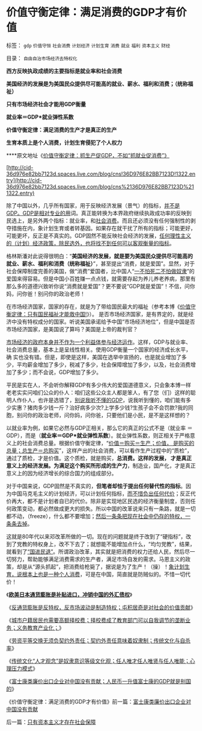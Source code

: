 # 价值守衡定律：满足消费的GDP才有价值

标签： `gdp` `价值守恒` `社会消费` `计划经济` `计划生育` `消费` `就业` `福利` `资本主义` `财经` 

目录： `自由自治市场经济去特权化`

**西方反映执政成绩的主要指标是就业率和社会消费**

**美国经济的发展是为美国民众提供尽可能高的就业、薪水、福利和消费；（统称福祉）**

**只有市场经济社会才能用GDP衡量**

**就业率＝GDP*就业弹性系数**

**价值守衡定律：满足消费的生产才是真正的生产**

**生育本质上是个人消费，计划生育侵犯了个人权力**

****原文地址《[价值守衡定律：抓生产促GDP，不如“抓就业促消费”》](../../../2008/7/27/价值守衡定律：抓生产促GDP，不如“抓就业促消费”.md)

[http://cid-36d976e82bb7123d.spaces.live.com/blog/cns!36D976E82BB7123D!1322.entry](http://cid-36d976e82bb7123d.spaces.live.com/blog/cns%2136D976E82BB7123D%211322.entry)

除了中国以外，几乎所有国家，用于反映经济发展（景气）的指标，[并不是GDP。GDP是相对专业的用](../../../2010/4/23/外国的需求是需求，自已的需求不是需求.md)词。真正能转换为本界政府继续执政成功率的反映到民选上，是另外两个指标：就业率，和[社会消费](../../../2010/4/29/独立消费者的消失消除了自由职业的可能性.md)。而且还必须没有任何强制性的剥夺措施在内，象计划生育或者转基因。如果存在就干扰了所有的指标；可能更好，可能更坏，反正是不真实的。GDP固然不能反映社会经济的发展，[任何理性主义的（计划）经济政策，除民选外，也将找不到任何可以客观衡量的指标](../../../2009/12/21/“自我评分测不准”，计划经济的死穴.md)。

格林斯潘对此说得很明白：“**美国经济的发展，就是要为美国民众提供尽可能高的就业、薪水、福利和消费（统称福祉）**”，甚至提出“消费，就是爱国”。显然，对于社会保障制度完善的美国，做“消费”爱国者，比中国人“[一不怕死二不怕做奴隶](../../../2009/7/28/不要问国家对你做了什么，要问你为国家做了什么.md)”的爱国来得容易。但是中国小百姓赚一点点钱，就需要存起为养儿养老养病，那里有那么多的道德兴致听你说“消费就是爱国”？更不要说“GDP就是爱国”！不信，问你妈，问你爸！别问你的政治老师！

在市场经济国家，国家的存在，就是为了带给国民最大的福祉（参考本博《[价值守衡定律：只有国民福祉才能救中国!](../../../2008/7/12/价值守恒定律：只有国民福利才能救中国!.md)》）。
是否市场经济国家，是有界定的，就是经济中没有特权成分的国家。听说美国承诺给予中国“市场经济地位”，但是中国是否市场经济国家，是美国说了算吗？美国是上帝的裁判官？

[市场经济的政府本身并不作为一个利益体参与经济运作](../../../2009/7/21/科斯定理解读中国经济现象.md)。这样，GDP与就业率、社会消费总量，基本上是呈线性相关。使用GDP衡量一个国家的经济成长水平，确
实也没有错。但是，即使是这样，美国在选举中宣扬的，也是就业增加了多少，平均薪金增加了多少，税减了多少，社会保障增加了多少，以及，社会消费增加了多少；而不会说，GDP增加了多少。

平民是实在人，不会听你解释GDP有多少伟大的爱国道德意义，只会象本博一样老老实实问咱们公众的仆人：咱们这些公众主人都是笨人，有了您（们）这样的聪明人作仆人，也许是选错了，[别说我听不懂的GDP](../../../2009/12/27/政治经济学是科学吗？计划经济的GDP是什么？.md)，说我听到懂的，咱们能有多少实惠？猪肉多少钱一斤？治好病多少次?上学多少钱?生孩子会不会罚款?我的同胞，别问你的政治老师，问你妈，问你爸，只要他们是小民，是不是这样想的？



以就业率为例，如果它必然与GDP正相关，那么它的真正的公式不是（就业率
＝GDP），而是（**就业率＝GDP*就业弹性系数**）。就业弹性系数，则正相关于严格意义上的社会消费总量。根据价值守衡定律，“[价值＝购买＝生产；价值，
是购买的总量；总生产＝总购买](../../../2008/8/25/价值守恒定律：交换决定价值，政府采购与泡沫GDP.md)”，这样产出的社会消费，可以看作生产过程中的“质检”，通过了质检，才是价值。这个质检，就是购买，**总消费。这样的发展，
才是真正意义上的经济发展。为满足这个购买所形成的生产力**，制造业，国产化，才是真正意义上的因为经济增长的综合国力的组成部分。



对于中国来说，GDP固然是不真实的，**但笔者却怯于提出任何替代性的指标**。因为中国马克毛主义的计划经济，可以计划任何指标，[而不惜负出任何代价](../../../2009/11/28/危机管理有成本边界，不值得“不惜一切代价避免危机”.md)；反正代价再大，都不是计划者自已的代价。除非是实现地区民选的经济衡量制度，否则任何政策变动，都必然做成更大的损失。所以中国的改革说来只有一条路，就是一切都不动，（freeze），什么都不要增加；[然后一条条把现在社会中仍存的特权，一条条去掉](../../../2010/3/28/市场经济去特权化！根治私有制和国民福衹缺失.md)。

这就是80年代以来邓改革所做的一切。现在的问题就是终于改到了“硬指标”，改到了党教的特权身上，改不下去了；就想能不能增加点什么，“均匀党教”，结果，就看到了[“国进民退”](../../../2010/2/22/为什么三亚春节晒白肉成为时尚.md)。所谓政治改革，其实就是把消费的权力还给人民，然后尽一切努力，帮助能够满足消费需求的生产者，满足市场自发的需求。马恩主义的政策，却是从“源头抓起”，把消费给枪毙了，据说是为了生产！（操）！[象计划生育，说根本上也是一种个人消费](../../../2009/11/29/计划生育成了“最不坏”的选择.md)，可是在中国，简直就是防贼似的。不惜一切代价！

《[**欧美日本通货膨胀是补贴进口，冲销中国的外汇债权**](../../../2010/5/28/欧美日汇率走低是补贴进口冲销中国外汇债权.md)》

《[反通货膨胀是反特权，反市场波动是制造特权；屯积居奇是对社会的价值贡献](../../../2010/5/28/食品价格波动未必通货膨胀小心计划经济.md)》

《[城市户籍居民也需要高额择校费；择校费成了教育部门可以自我调节的垄断业务；义务教育产业化；](../../../2010/5/27/义务教育产业化，反户籍福利造福了谁.md)》

《[劳资平等交换无须负契约外责任；契约外责任意味着奴隶制；传统文化与自杀率](../../../2010/5/29/富士康无需对员工个人自杀负契约外的责任.md)》

《[传统文化“人才观念”是奴隶意识等级文化观；任人唯才任人唯贤与任人唯能；心理压力模式](../../../2010/5/29/“人才观念”是落后等级文化观念.md)》

《[富士康类廉价出口企业对中国没有贡献；人民币一升值富士康的GDP就是别国的](../../../2010/5/29/富士康类廉价出口企业对中国没有贡献.md)》

《价值守衡定律：满足消费的GDP才有价值》前一篇：[富士康类廉价出口企业对中国没有贡献](../../../2010/5/29/富士康类廉价出口企业对中国没有贡献.md)

后一篇：[只有资本主义才存在社会保障](../../../2010/5/30/只有资本主义才存在社会保障.md)